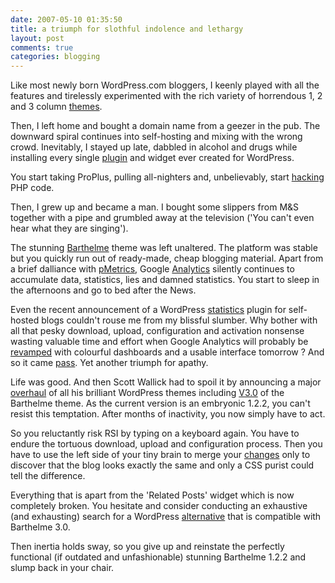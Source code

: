 ```yaml
---
date: 2007-05-10 01:35:50
title: a triumph for slothful indolence and lethargy
layout: post
comments: true
categories: blogging
---
```

Like most newly born WordPress.com bloggers, I keenly played with all
the features and tirelessly experimented with the rich variety of
horrendous 1, 2 and 3 column
[themes](http://www.nbrightside.com/blog/2006/08/08/wordpress-theme-competition/).

Then, I left home and bought a domain name from a geezer in the pub. The
downward spiral continues into self-hosting and mixing with the wrong
crowd. Inevitably, I stayed up late, dabbled in alcohol and drugs while
installing every single
[plugin](http://www.nbrightside.com/blog/2006/11/07/plugin-extravaganza/)
and widget ever created for WordPress.

You start taking ProPlus, pulling all-nighters and, unbelievably, start
[hacking](http://www.nbrightside.com/blog/2007/01/29/how-to-rotate-taglines-on-your-wordpress-blog/)
PHP code.

Then, I grew up and became a man. I bought some slippers from M&S
together with a pipe and grumbled away at the television ('You can't
even hear what they are singing').

The stunning [Barthelme](http://www.plaintxt.org/themes/barthelme/)
theme was left unaltered. The platform was stable but you quickly run
out of ready-made, cheap blogging material. Apart from a brief dalliance
with
[pMetrics](http://www.nbrightside.com/blog/2007/04/18/goodbye-pmetrics/),
Google [Analytics](http://www.google.com/analytics) silently continues
to accumulate data, statistics, lies and damned statistics. You start to
sleep in the afternoons and go to bed after the News.

Even the recent announcement of a WordPress
[statistics](http://wordpress.com/blog/2007/05/06/stats-plugin/) plugin
for self-hosted blogs couldn't rouse me from my blissful slumber. Why
bother with all that pesky download, upload, configuration and
activation nonsense wasting valuable time and effort when Google
Analytics will probably be
[revamped](http://www.kaushik.net/avinash/2007/05/google-analytics-is-re-launched-do-these-five-things-first-in-v2.html)
with colourful dashboards and a usable interface tomorrow ? And so it
came
[pass](http://googleblog.blogspot.com/2007/05/whole-new-experience-for-google.html).
Yet another triumph for apathy.

Life was good. And then Scott Wallick had to spoil it by announcing a
major [overhaul](http://www.plaintxt.org/2007/02/17/so-whats-new/) of
all his brilliant WordPress themes including
[V3.0](http://www.plaintxt.org/wp-content/uploads/barthelme_v30_readme.html)
of the Barthelme theme. As the current version is an embryonic 1.2.2,
you can't resist this temptation. After months of inactivity, you now
simply have to act.

So you reluctantly risk RSI by typing on a keyboard again. You have to
endure the tortuous download, upload and configuration process. Then you
have to use the left side of your tiny brain to merge your
[changes](http://www.nbrightside.com/blog/2006/10/10/improving-on-perfection/)
only to discover that the blog looks exactly the same and only a CSS
purist could tell the difference.

Everything that is apart from the 'Related Posts' widget which is now
completely broken. You hesitate and consider conducting an exhaustive
(and exhausting) search for a WordPress
[alternative](http://lorelle.wordpress.com/2007/02/21/blog-navigation-wordpress-plugins-related-recent-most-popular-posts-and-more/)
that is compatible with Barthelme 3.0.

Then inertia holds sway, so you give up and reinstate the perfectly
functional (if outdated and unfashionable) stunning Barthelme 1.2.2 and
slump back in your chair.
